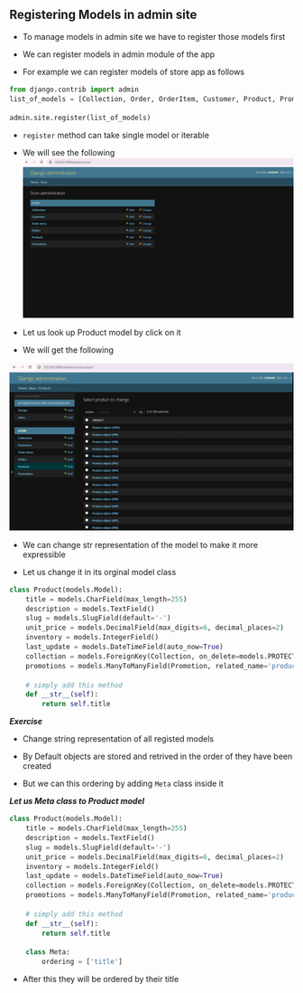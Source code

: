 ## Registering Models in admin site

- To manage models in admin site we have to register those models first 

- We can register models in admin module of the app

- For example we can register models of store app as follows

```python
from django.contrib import admin
list_of_models = [Collection, Order, OrderItem, Customer, Product, Promotion]

admin.site.register(list_of_models)
```
- `register` method can take single model or iterable

- We will see the following
![registred models](../Images/registered%20models.png)

- Let us look up Product model by click on it

- We will get the following

![product model](../Images/Product%20model.png)

- We can change str representation of the model to make it more expressible

- Let us change it in its orginal model class

```python
class Product(models.Model):
    title = models.CharField(max_length=255)
    description = models.TextField()
    slug = models.SlugField(default='-')
    unit_price = models.DecimalField(max_digits=6, decimal_places=2)
    inventory = models.IntegerField()
    last_update = models.DateTimeField(auto_now=True)
    collection = models.ForeignKey(Collection, on_delete=models.PROTECT)
    promotions = models.ManyToManyField(Promotion, related_name='products')

    # simply add this method
    def __str__(self):
        return self.title
```

___Exercise___

- Change string representation of all registed models

- By Default objects are stored and retrived in the order of they have been created

- But we can this ordering by adding `Meta` class inside it 

___Let us Meta class to Product model___

```python
class Product(models.Model):
    title = models.CharField(max_length=255)
    description = models.TextField()
    slug = models.SlugField(default='-')
    unit_price = models.DecimalField(max_digits=6, decimal_places=2)
    inventory = models.IntegerField()
    last_update = models.DateTimeField(auto_now=True)
    collection = models.ForeignKey(Collection, on_delete=models.PROTECT)
    promotions = models.ManyToManyField(Promotion, related_name='products')

    # simply add this method
    def __str__(self):
        return self.title
    
    class Meta:
        ordering = ['title']
```
- After this they will be ordered by their title